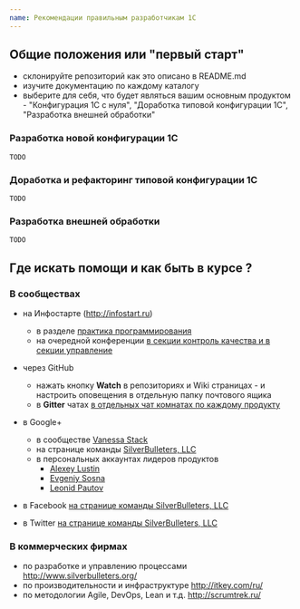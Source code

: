 ```yaml
---
name: Рекомендации правильным разработчикам 1С
---
```


## Общие положения или "первый старт"

* склонируйте репозиторий как это описано в README.md
* изучите документацию по каждому каталогу
* выберите для себя, что будет являться вашим основным продуктом - "Конфигурация 1С с нуля", "Доработка типовой конфигурации 1С", "Разработка внешней обработки" 

### Разработка новой конфигурации 1С

```
TODO
```

### Доработка и рефакторинг типовой конфигурации 1С

```
TODO
```

### Разработка внешней обработки

```
TODO
```

## Где искать помощи и как быть в курсе ?

### В сообществах

* на Инфостарте (http://infostart.ru)
  * в разделе [практика программирования](http://infostart.ru/public/all/?public-filter[section_id][]=1646) 
  * на очередной конференции [в секции контроль качества и в секции управление](http://event.infostart.ru/)

* через GitHub
   * нажать кнопку **Watch** в репозиториях и Wiki страницах - и настроить оповещения в отдельную папку почтового ящика
   * в **Gitter** чатах [в отдельных чат комнатах по каждому продукту](https://gitter.im/silverbulleters/)

* в Google+ 
   * в сообществе [Vanessa Stack](https://plus.google.com/communities/110827644478001377296)
   * на странице команды [SilverBulleters, LLC](https://plus.google.com/+SilverbulletersOrgSocial/about)
   * в персональных аккаунтах лидеров продуктов
     * [Alexey Lustin](https://plus.google.com/+AlexeyLustinSocial/posts) 
     * [Evgeniy Sosna](https://plus.google.com/+%D0%95%D0%B2%D0%B3%D0%B5%D0%BD%D0%B8%D0%B9%D0%A1%D0%BE%D1%81%D0%BD%D0%B0/posts)
     * [Leonid Pautov](https://plus.google.com/106196058685341532663/posts)

* в Facebook [на странице команды SilverBulleters, LLC](https://www.facebook.com/SilverBulleters)
* в Twitter [на странице команды SilverBulleters, LLC](https://twitter.com/silverbulleters)

### В коммерческих фирмах 

* по разработке и управлению процессами http://www.silverbulleters.org/
* по производительности и инфраструктуре http://itkey.com/ru/
* по методологии Agile, DevOps, Lean и т.д. http://scrumtrek.ru/
